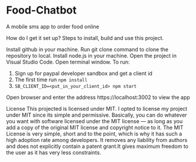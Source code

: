 # Food-Chatbot
A mobile sms app to order food online 

How do I get it set up?
Steps to install, build and use this project.

Install github in your machine.
Run git clone command to clone the repository to local.
Install node.js in your machine.
Open the project in Visual Studio Code.
Open terminal window.
To run:

1. Sign up for paypal developer sandbox and get a client id
2. The first time run `npm install`
3. `SB_CLIENT_ID=<put_in_your_client_id> npm start`

Open browser and enter the address https://localhost:3002 to view the app

License
This projected is licensed under MIT. I opted to license my project under MIT since its simple and permissive. Basically, you can do whatever you want with software licensed under the MIT license — as long as you add a copy of the original MIT license and copyright notice to it. The MIT License is very simple, short and to the point, which is why it has such a high adoption rate among developers. It removes any liability from authors and does not explicitly contain a patent grant.It gives maximum freedom to the user as it has very less constraints.
